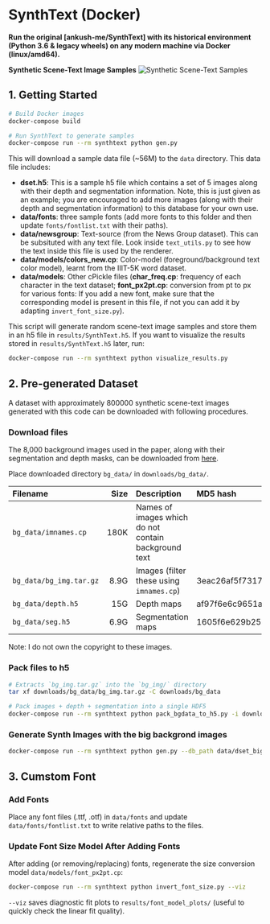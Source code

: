 # SynthText (Docker)

**Run the original [ankush-me/SynthText] with its historical environment (Python 3.6 & legacy wheels) on any modern machine via Docker (linux/amd64).**

**Synthetic Scene-Text Image Samples**
![Synthetic Scene-Text Samples](samples.png "Synthetic Samples")

## 1. Getting Started

```bash
# Build Docker images
docker-compose build

# Run SynthText to generate samples
docker-compose run --rm synthtext python gen.py
```

This will download a sample data file (~56M) to the `data` directory. This data file includes:

  - **dset.h5**: This is a sample h5 file which contains a set of 5 images along with their depth and segmentation information. Note, this is just given as an example; you are encouraged to add more images (along with their depth and segmentation information) to this database for your own use.
  - **data/fonts**: three sample fonts (add more fonts to this folder and then update `fonts/fontlist.txt` with their paths).
  - **data/newsgroup**: Text-source (from the News Group dataset). This can be subsituted with any text file. Look inside `text_utils.py` to see how the text inside this file is used by the renderer.
  - **data/models/colors_new.cp**: Color-model (foreground/background text color model), learnt from the IIIT-5K word dataset.
  - **data/models**: Other cPickle files (**char\_freq.cp**: frequency of each character in the text dataset; **font\_px2pt.cp**: conversion from pt to px for various fonts: If you add a new font, make sure that the corresponding model is present in this file, if not you can add it by adapting `invert_font_size.py`).

This script will generate random scene-text image samples and store them in an h5 file in `results/SynthText.h5`.
If you want to visualize the results stored in  `results/SynthText.h5` later, run:

```bash
docker-compose run --rm synthtext python visualize_results.py
```

## 2. Pre-generated Dataset

A dataset with approximately 800000 synthetic scene-text images generated with this code can be downloaded with following procedures.

### Download files
The 8,000 background images used in the paper, along with their segmentation and depth masks, can be downloaded from [here](https://academictorrents.com/details/2dba9518166cbd141534cbf381aa3e99a087e83c).

Place downloaded directory `bg_data/` in `downloads/bg_data/`.

| Filename               | Size | Description                                          | MD5 hash                         |
|:-----------------------| ----:|:-----------------------------------------------------|:---------------------------------|
| `bg_data/imnames.cp`   | 180K | Names of images which do not contain background text |                                  |
| `bg_data/bg_img.tar.gz`| 8.9G | Images (filter these using `imnames.cp`)             | 3eac26af5f731792c9d95838a23b5047 |
| `bg_data/depth.h5`     |  15G | Depth maps                                           | af97f6e6c9651af4efb7b1ff12a5dc1b |
| `bg_data/seg.h5`       | 6.9G | Segmentation maps                                    | 1605f6e629b2524a3902a5ea729e86b2 |

Note: I do not own the copyright to these images.

### Pack files to h5

```bash
# Extracts `bg_img.tar.gz` into the `bg_img/` directory
tar xf downloads/bg_data/bg_img.tar.gz -C downloads/bg_data

# Pack images + depth + segmentation into a single HDF5
docker-compose run --rm synthtext python pack_bgdata_to_h5.py -i downloads/bg_data -o data/dset_big.h5
```

### Generate Synth Images with the big backgrond images

```bash
docker-compose run --rm synthtext python gen.py --db_path data/dset_big.h5
```

## 3. Cumstom Font

### Add Fonts

Place any font files (.ttf, .otf) in `data/fonts` and update `data/fonts/fontlist.txt` to write relative paths to the files.

### Update Font Size Model After Adding Fonts
After adding (or removing/replacing) fonts, regenerate the size conversion model `data/models/font_px2pt.cp`:

```bash
docker-compose run --rm synthtext python invert_font_size.py --viz
```

`--viz` saves diagnostic fit plots to `results/font_model_plots/` (useful to quickly check the linear fit quality).
